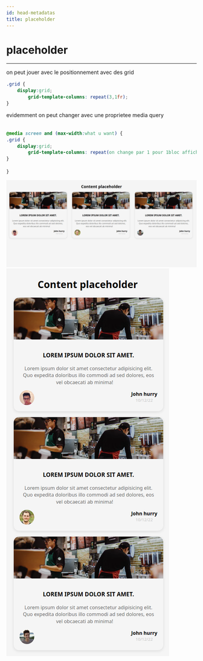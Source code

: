 ```yaml
---
id: head-metadatas
title: placeholder
---
```


<head>
  <html className="some-extra-html-class" />
  <body className="other-extra-body-class" />
  <title>Titre personnalisé de métadonnées d'entête !</title>
  <meta charSet="utf-8" />
  <meta name="twitter:card" content="summary" />
  <link rel="canonical" href="https://docusaurus.io/docs/markdown-features/head-metadata" />
</head>

# placeholder 
---
on peut jouer avec le positionnement avec des grid
```css
.grid {
    display:grid;
        grid-template-columns: repeat(3,1fr);
}
```

evidemment on peut changer avec une proprietee media query

```css

@media screen and (max-width:what u want) {
.grid {
    display:grid;
        grid-template-columns: repeat(on change par 1 pour 1bloc affiche,1fr);
}

}
```

![Alt text](placeholder.png?raw=true "Title")
![Alt text](placeholder-screen.png?raw=true "Title")


